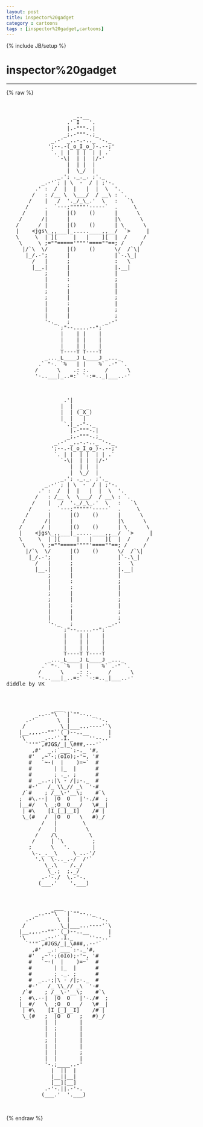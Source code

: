 ```yaml
---
layout: post
title: inspector%20gadget
category : cartoons
tags : [inspector%20gadget,cartoons]
---
```

{% include JB/setup %}
# inspector%20gadget
---
{% raw %}
<pre>


                     _..__
                   .&#039; I   &#039;.
                   |.-&quot;&quot;&quot;-.|
                  _;.-&quot;&quot;&quot;-.;_
              _.-&#039; _..-.-.._ &#039;-._
             &#039;;--.-(_o_I_o_)-.--;&#039;
              `. | |  | |  | | .`
                `-\|  | |  |/-&#039;
                   |  | |  |
                   |  \_/  |
                _.&#039;; ._._. ;&#039;._
           _.-&#039;`; | \  -  / | ;&#039;-.
         .&#039; :  /  |  |   |  |  \  &#039;.
        /   : /__ \  \___/  / __\ : `.
       /    |   /  &#039;._/_\_.&#039;  \   :   `\
      /     .  `---;&quot;&quot;&quot;&quot;&quot;&#039;-----`  .     \
     /      |      |()    ()      |      \
    /      /|      |              |\      \
   /      / |      |()    ()      | \      \
   |    &lt;jgs\_,,___|_.....____,,__/  `&gt;     |
   \     \  | ][     |   |    ][  |  /     /
    \     \ ;=&quot;&quot;=====&#039;&quot;&quot;&quot;&#039;====&quot;&quot;==; /     /
     |/`\  \/      |()    ()      \/  /`\|
      |_/.-&#039;;      |              |`-.\_|
        /   |      ;              :   \
        |__.|      |              |.__|
            ;      |              |
            |      :              ;
            |      :              |
            ;      |              |
            ;      |              ;
            |      :              |
            |      |              ;
            |      |              ;
            &#039;-._   ;           _.-&#039;
                `;&quot;--.....--&quot;;`
                 |    | |    |
                 |    | |    |
                 |    | |    |
                 T----T T----T
            _..._L____J L____J _..._
          .` &quot;-. `%   | |    %` .-&quot; `.
         /      \    .: :.     /      \
         &#039;-..___|_..=:` `-:=.._|___..-&#039;



                  .&#039;|
                 |  |  _ _
                 |  | (_X_)
                 |  |   |
                  `.|_.-&quot;-._
                    |.-&quot;&quot;&quot;-.|
                   _;.-&quot;&quot;&quot;-.;_
               _.-&#039; _..-.-.._ &#039;-._
              &#039;;--.-(_o_I_o_)-.--;&#039;
               `. | |  | |  | | .`
                 `-\|  | |  |/-&#039;
                    |  | |  |
                    |  \_/  |
                 _.&#039;; ._._. ;&#039;._
            _.-&#039;`; | \  -  / | ;&#039;-.
          .&#039; :  /  |  |   |  |  \  &#039;.
         /   : /__ \  \___/  / __\ : `.
        /    |   /  &#039;._/_\_.&#039;  \   :   `\
       /     .  `---;&quot;&quot;&quot;&quot;&quot;&#039;-----`  .     \
      /      |      |()    ()      |      \
     /      /|      |              |\      \
    /      / |      |()    ()      | \      \
    |    &lt;jgs\_,,___|_.....____,,__/  `&gt;     |
    \     \  | ][     |   |    ][  |  /     /
     \     \ ;=&quot;&quot;=====&#039;&quot;&quot;&quot;&#039;====&quot;&quot;==; /     /
      |/`\  \/      |()    ()      \/  /`\|
       |_/.-&#039;;      |              |`-.\_|
         /   |      ;              :   \
         |__.|      |              |.__|
             ;      |              |
             |      :              ;
             |      :              |
             ;      |              |
             ;      |              ;
             |      :              |
             |      |              ;
             |      |              ;
             &#039;-._   ;           _.-&#039;
                 `;&quot;--.....--&quot;;`
                  |    | |    |
                  |    | |    |
                  |    | |    |
                  T----T T----T
             _..._L____J L____J _..._
           .` &quot;-. `%   | |    %` .-&quot; `.
          /      \    .: :.     /      \
          &#039;-..___|_..=:` `-:=.._|___..-&#039;
diddle by VK



               ___
         _..--&quot;\  `|`&quot;&quot;--.._
      .-&#039;       \  |        `&#039;-.
     /           \_|___...----&#039;`\
    |__,,..--&quot;&quot;``(_)--..__      |
    &#039;\     _.--&#039;`.I._     &#039;&#039;--..&#039;
      `&#039;&#039;&quot;`,#JGS/_|_\###,---&#039;`
        ,#&#039;  _.:`___`:-._ &#039;#,
       #&#039;  ,~&#039;-;(oIo);-&#039;~, &#039;#
       #   `~-(  |    )=~`  #
       #       | |_  |      #
       #       ; ._. ;      #
       #  _..-;|\ - /|;-._  #
       #-&#039;   /_ \\_// _\  &#039;-#
     /`#    ; /__\-&#039;__\;    #`\
    ;  #\.--|  |O  O   |&#039;-./#  ;
    |__#/   \ _;O__O___/   \#__|
     | #\    [I_[_]__I]    /# |
     \_(#   /  |O  O   \   #)_/
           /   |        \
          /    |         \
         /    /\          \
        /     | `\         ;
       ;      \   &#039;.       |
        \-._.__\     \_..-&#039;/
         &#039;.\  \-.._.-/  /&#039;`
            \_.\    /._/
             \_.;  ;._/
           .-&#039;-./  \.-&#039;-.
          (___.&#039;    &#039;.___)



               ___
         _..--&quot;\  `|`&quot;&quot;--.._
      .-&#039;       \  |        `&#039;-.
     /           \_|___...----&#039;`\
    |__,,..--&quot;&quot;``(_)--..__      |
    &#039;\     _.--&#039;`.I._     &#039;&#039;--..&#039;
      `&#039;&#039;&quot;`,#JGS/_|_\###,.--&#039;`
        ,#&#039;  _.:`___`:-._&#039;#,
       #&#039;  ,~&#039;-;(oIo);-&#039;~, &#039;#
       #   `~-(  |    )=~`  #
       #       | |_  |      #
       #       ; ._. ;      #
       #  _..-;|\ - /|;-._  #
       #-&#039;   /_ \\_// _\  &#039;-#
     /`#    ; /__\-&#039;__\;    #`\
    ;  #\.--|  |O  O   |&#039;-./#  ;
    |__#/   \ _;O__O___/   \#__|
     | #\    [I_[_]__I]    /# |
     \_(#   ;  |O  O   ;   #)_/
            |  |       |
            |  ;       |
            |  |       |
            ;  |       |
            |  |       |
            |  |       ;
            |  |       |
            &#039;-.;____..-&#039;
              |  ||  |
              |__||__|
              [__][__]
            .-&#039;-.||.-&#039;-.
           (___.&#039;  &#039;.___)

 </pre>
{% endraw %}
